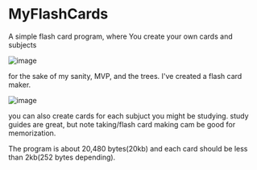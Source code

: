# MyFlashCards
A simple flash card program, where You create your own cards and subjects

![image](https://user-images.githubusercontent.com/83480083/195485524-24f86441-218b-4a8b-8fa0-58362fcead65.png)

for the sake of my sanity, MVP, and the trees. I've created a flash card maker. 

![image](https://user-images.githubusercontent.com/83480083/195486318-1ee2ec90-e673-4523-9202-c3197f805fa6.png)

you can also create cards for each subjuct you might be studying. study guides are great, but note taking/flash card making cam be good for memorization.

The program is about 20,480 bytes(20kb) and each card should be less than 2kb(252 bytes depending).
